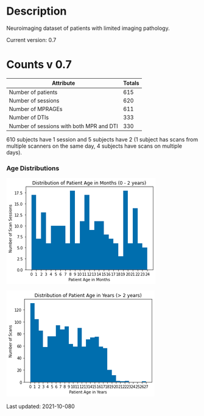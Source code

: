 # Description

Neuroimaging dataset of patients with limited imaging pathology. 

Current version: 0.7

# Counts v 0.7

| Attribute                                | Totals |
|------------------------------------------|--------|
| Number of patients                       | 615    | 
| Number of sessions                       | 620    |
| Number of MPRAGEs                        | 611    |
| Number of DTIs                           | 333    |
| Number of sessions with both MPR and DTI | 330    |

610 subjects have 1 session and 5 subjects have 2 (1 subject has scans from multiple scanners on the same day, 4 subjects have scans on multiple days).

### Age Distributions

![](clip_assets/ages_sub_2_years.png)

![](clip_assets/ages_all_years.png)

Last updated: 2021-10-080
